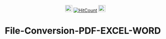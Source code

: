 <div id="profile-views-badge" align="center">
 
<img src="https://emoji.discord.st/emojis/768b108d-274f-4f44-a634-8477b16efce7.gif" width="22">  [![HitCount](https://hits.dwyl.com/mehedi2091/File-Conversion-PDF-EXCEL-WORD.svg?style=flat-square)](http://hits.dwyl.com/mehedi2091/File-Conversion-PDF-EXCEL-WORD)  <img src="https://emoji.discord.st/emojis/768b108d-274f-4f44-a634-8477b16efce7.gif" width="22">
 
</div>


# File-Conversion-PDF-EXCEL-WORD

